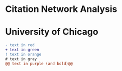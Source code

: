# Citation Network Analysis
# University of Chicago

```diff
- text in red
+ text in green
! text in orange
# text in gray
@@ text in purple (and bold)@@
```
